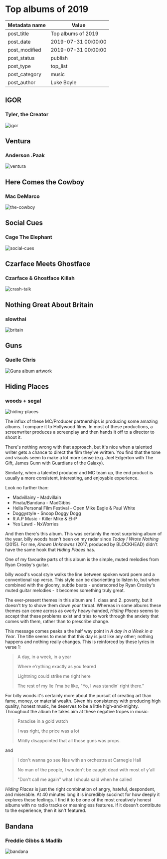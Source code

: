 # Top albums of 2019

| Metadata name | Value               |
| ------------- | ------------------- |
| post_title    | Top albums of 2019  |
| post_date     | 2019-07-31 00:00:00 |
| post_modified | 2019-07-31 00:00:00 |
| post_status   | publish             |
| post_type     | top_list            |
| post_category | music               |
| post_author   | Luke Boyle          |

## IGOR

### Tyler, the Creator

![igor](/blog-posts/images/albums/2019/igor.jpg)

## Ventura

### Anderson .Paak

![ventura](/blog-posts/images/albums/2019/ventura.jpg)

## Here Comes the Cowboy

### Mac DeMarco

![the-cowboy](/blog-posts/images/albums/2019/the-cowboy.jpeg)

## Social Cues

### Cage The Elephant

![social-cues](/blog-posts/images/albums/2019/social-cues.jpg)

## Czarface Meets Ghostface

### Czarface & Ghostface Killah

![crash-talk](/blog-posts/images/albums/2019/ghostczar.jpg)

## Nothing Great About Britain

### slowthai

![britain](/blog-posts/images/albums/2019/britain.png)

## Guns

### Quelle Chris

![Guns album artwork](/blog-posts/images/albums/2019/guns.jpg)

## Hiding Places

### woods + segal

![hiding-places](/blog-posts/images/albums/2019/hiding-places.jpg)

The influx of these MC/Producer partnerships is producing some
amazing albums. I compare it to Hollywood films. In most of these
productions, a screenwriter produces a screenplay and then hands it
off to a director to shoot it.

There's nothing wrong with that approach, but it's nice when a
talented writer gets a chance to direct the film they've written.
You find that the tone and visuals seem to make a lot more sense
(e.g. Joel Edgerton with The Gift, James Gunn with Guardians of the Galaxy).

Similarly, when a talented producer and MC team up, the end product
is usually a more consistent, interesting, and enjoyable experience.

Look no further than:

-   Madvillainy - Madvillain
-   Pinata/Bandana - MadGibbs
-   Hella Personal Film Festival - Open Mike Eagle & Paul White
-   Doggystyle - Snoop Doggy Dogg
-   R.A.P Music - Killer Mike & El-P
-   Yes Lawd - NxWorries

And then there's this album. This was certainly the most surprising
album of the year. billy woods hasn't been on my radar since
_Today I Wrote Nothing_ (2015). For me, _Known Unknowns_ (2017,
produced by BLOCKHEAD) didn't have the same hook that _Hiding Places_ has.

One of my favourite parts of this album is the simple, muted melodies
from Ryan Crosby's guitar.

billy wood's vocal style walks the line between spoken word poem and a
conventional rap verse. This style can be disorienting to
listen to, but when combined with the gloomy, subtle beats -
underscored by Ryan Crosby's muted guitar melodies - it becomes
something truly great.

The ever-present themes in this album are 1. class and 2. poverty, but
it doesn't try to shove them down your throat. Whereas in some albums
these themes can come across as overly heavy-handed, _Hiding Places_
seems to accept that these problems exist and tries to work through
the anxiety that comes with them, rather than to prescribe change.

This message comes peaks a the half way point in _A day in a Week in a Year_.
The title seems to mean that this day is just like any other; nothing
happens and nothing really changes. This is reinforced by these
lyrics in verse 1:

> A day, in a week, in a year
>
> Where e'rything exactly as you feared
>
> Lightning could strike me right here
>
> The rest of my lie I'ma be like, "Yo, I was standin' right there."

For billy woods it's certainly more about the pursuit of creating art
than fame, money, or material wealth.
Given his consistency with producing high quality, honest music, he
deserves to be a little high-and-mighty. Throughout the album he
takes aim at these negative tropes in music:

> Paradise in a gold watch
>
> I was right, the price was a lot
>
> Mildly disappointed that all those guns was props.

and

> I don't wanna go see Nas with an orchestra at Carnegie Hall
>
> No man of the people, I wouldn't be caught dead with most of y'all
>
> "Don't call me again" what I shoula said when he called

_Hiding Places_ is just the right combination of angry, hateful, despondent, and
miserable. At 40 minutes long it is incredibly succinct for how deeply
it explores these feelings. I find it to be one of the most creatively
honest albums with no radio tracks or meaningless features. If it doesn't
contribute to the experience, then it isn't featured.

## Bandana

### Freddie Gibbs & Madlib

![bandana](/blog-posts/images/albums/2019/bandana.jpeg)
